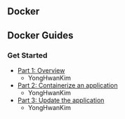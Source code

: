 ## Docker

## Docker Guides

### Get Started

- [Part 1: Overview](https://github.com/yeonise/daily-code-snippets/blob/main/Docker/Guides/GetStarted/Overview.md)
  - YongHwanKim
- [Part 2: Containerize an application](https://github.com/yonghwankim-dev/daily-code-snippets/blob/main/Docker/Guides/GetStarted/2-Containerize-an-application.md)
  - YongHwanKim
- [Part 3: Update the application](https://github.com/yonghwankim-dev/daily-code-snippets/blob/main/Docker/Guides/GetStarted/3-Update-the-application.md)
  - YongHwanKim
